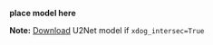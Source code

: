 **place model here**

**Note:** [Download](https://huggingface.co/akhaliq/CLIPasso/blob/main/u2net.pth) U2Net model if `xdog_intersec=True`
